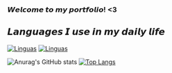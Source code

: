 ### 𝙒𝙚𝙡𝙘𝙤𝙢𝙚 𝙩𝙤 𝙢𝙮 𝙥𝙤𝙧𝙩𝙛𝙤𝙡𝙞𝙤! <3


## 𝙇𝙖𝙣𝙜𝙪𝙖𝙜𝙚𝙨 𝙄 𝙪𝙨𝙚 𝙞𝙣 𝙢𝙮 𝙙𝙖𝙞𝙡𝙮 𝙡𝙞𝙛𝙚
[![Linguas](https://img.shields.io/badge/Node.js-43853D?style=for-the-badge&logo=node.js&logoColor=white)]()
[![Linguas](https://img.shields.io/badge/MySQL-00000F?style=for-the-badge&logo=mysql&logoColor=white)]()

![Anurag's GitHub stats](https://github-readme-stats.vercel.app/api?username=bnhelel&show_icons=true&theme=radical)
[![Top Langs](https://github-readme-stats.vercel.app/api/top-langs/?username=bnhelel&hide_progress=true)](https://github.com/bnhelel/github-readme-stats)
